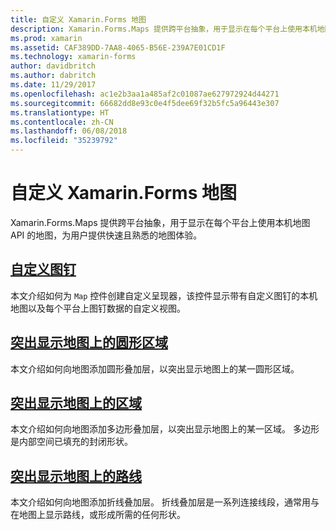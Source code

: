 ```yaml
---
title: 自定义 Xamarin.Forms 地图
description: Xamarin.Forms.Maps 提供跨平台抽象，用于显示在每个平台上使用本机地图 API 的地图，为用户提供快速且熟悉的地图体验。
ms.prod: xamarin
ms.assetid: CAF389DD-7AA8-4065-B56E-239A7E01CD1F
ms.technology: xamarin-forms
author: davidbritch
ms.author: dabritch
ms.date: 11/29/2017
ms.openlocfilehash: ac1e2b3aa1a485af2c01087ae627972924d44271
ms.sourcegitcommit: 66682dd8e93c0e4f5dee69f32b5fc5a96443e307
ms.translationtype: HT
ms.contentlocale: zh-CN
ms.lasthandoff: 06/08/2018
ms.locfileid: "35239792"
---
```

# <a name="customizing-a-xamarinforms-map"></a>自定义 Xamarin.Forms 地图

Xamarin.Forms.Maps 提供跨平台抽象，用于显示在每个平台上使用本机地图 API 的地图，为用户提供快速且熟悉的地图体验。

## <a name="customizing-a-map-pincustomized-pinmd"></a>[自定义图钉](customized-pin.md)

本文介绍如何为 `Map` 控件创建自定义呈现器，该控件显示带有自定义图钉的本机地图以及每个平台上图钉数据的自定义视图。

## <a name="highlighting-a-circular-area-on-a-mapcircle-map-overlaymd"></a>[突出显示地图上的圆形区域](circle-map-overlay.md)

本文介绍如何向地图添加圆形叠加层，以突出显示地图上的某一圆形区域。

## <a name="highlighting-a-region-on-a-mappolygon-map-overlaymd"></a>[突出显示地图上的区域](polygon-map-overlay.md)

本文介绍如何向地图添加多边形叠加层，以突出显示地图上的某一区域。 多边形是内部空间已填充的封闭形状。

## <a name="highlighting-a-route-on-a-mappolyline-map-overlaymd"></a>[突出显示地图上的路线](polyline-map-overlay.md)

本文介绍如何向地图添加折线叠加层。 折线叠加层是一系列连接线段，通常用与在地图上显示路线，或形成所需的任何形状。
